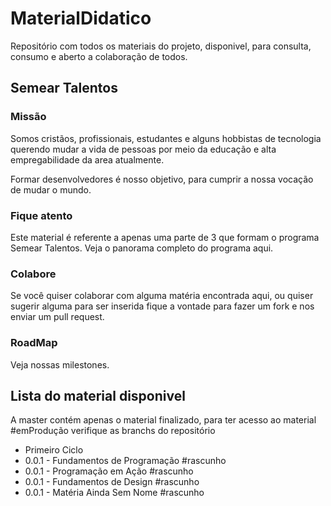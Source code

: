 # MaterialDidatico
Repositório com todos os materiais do projeto, disponivel, para consulta, consumo e aberto a colaboração de todos.

## Semear Talentos
### Missão
Somos cristãos, profissionais, estudantes e alguns hobbistas de tecnologia querendo mudar a vida de pessoas por meio da educação e alta empregabilidade da area atualmente.

Formar desenvolvedores é nosso objetivo, para cumprir a nossa vocação de mudar o mundo.

### Fique atento
Este material é referente a apenas uma parte de 3 que formam o programa Semear Talentos. Veja o panorama completo do programa aqui.

### Colabore
Se você quiser colaborar com alguma matéria encontrada aqui, ou quiser sugerir alguma para ser inserida fique a vontade para fazer um fork e nos enviar um pull request.

### RoadMap
Veja nossas milestones.

## Lista do material disponivel
A master contém apenas o material finalizado, para ter acesso ao material #emProdução verifique as branchs do repositório
- Primeiro Ciclo
 - 0.0.1 - Fundamentos de Programação #rascunho
 - 0.0.1 - Programação em Ação #rascunho
 - 0.0.1 - Fundamentos de Design #rascunho
 - 0.0.1 - Matéria Ainda Sem Nome #rascunho